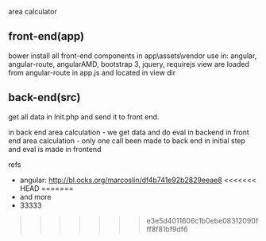area calculator

front-end(app)
--------------
bower install all front-end components in app\assets\vendor
use in: angular, angular-route, angularAMD, bootstrap 3, jquery, requirejs
view are loaded from angular-route in app.js and located in view dir

back-end(src)
-------------
get all data in Init.php and send it to front end.

in back end area calculation  - we get data and do eval in backend
in front end area calculation - only one call been made to back end in initial step and eval is made in frontend 





refs
 - angular: http://bl.ocks.org/marcoslin/df4b741e92b2829eeae8
<<<<<<< HEAD
=======
 - and more
 - 33333
>>>>>>> e3e5d4011606c1b0ebe08312090fff8f81bf9df6
